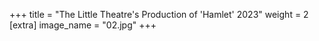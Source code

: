 +++
title = "The Little Theatre's Production of 'Hamlet' 2023"
weight = 2
[extra]
image_name = "02.jpg"
+++

